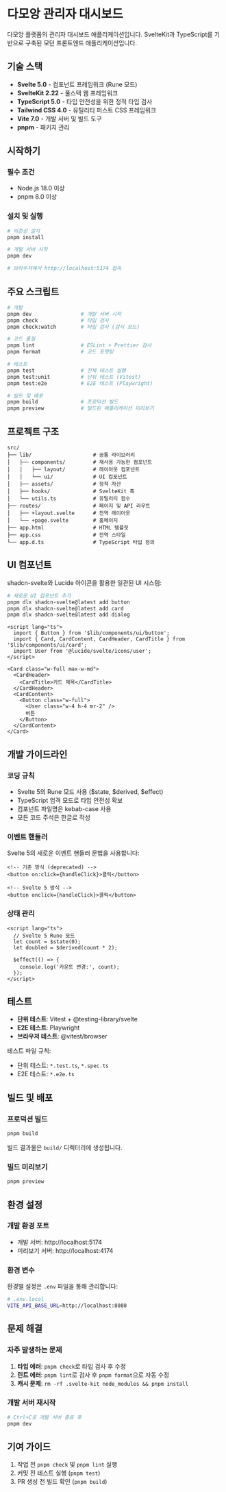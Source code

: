 # 다모앙 관리자 대시보드

다모앙 플랫폼의 관리자 대시보드 애플리케이션입니다. SvelteKit과 TypeScript를 기반으로 구축된 모던 프론트엔드 애플리케이션입니다.

## 기술 스택

- **Svelte 5.0** - 컴포넌트 프레임워크 (Rune 모드)
- **SvelteKit 2.22** - 풀스택 웹 프레임워크
- **TypeScript 5.0** - 타입 안전성을 위한 정적 타입 검사
- **Tailwind CSS 4.0** - 유틸리티 퍼스트 CSS 프레임워크
- **Vite 7.0** -  개발 서버 및 빌드 도구
- **pnpm** - 패키지 관리

## 시작하기

### 필수 조건

- Node.js 18.0 이상
- pnpm 8.0 이상

### 설치 및 실행

```bash
# 의존성 설치
pnpm install

# 개발 서버 시작
pnpm dev

# 브라우저에서 http://localhost:5174 접속
```

## 주요 스크립트

```bash
# 개발
pnpm dev                # 개발 서버 시작
pnpm check              # 타입 검사
pnpm check:watch        # 타입 검사 (감시 모드)

# 코드 품질
pnpm lint               # ESLint + Prettier 검사
pnpm format             # 코드 포맷팅

# 테스트
pnpm test               # 전체 테스트 실행
pnpm test:unit          # 단위 테스트 (Vitest)
pnpm test:e2e           # E2E 테스트 (Playwright)

# 빌드 및 배포
pnpm build              # 프로덕션 빌드
pnpm preview            # 빌드된 애플리케이션 미리보기
```

## 프로젝트 구조

```
src/
├── lib/                    # 공통 라이브러리
│   ├── components/         # 재사용 가능한 컴포넌트
│   │   ├── layout/         # 레이아웃 컴포넌트
│   │   └── ui/             # UI 컴포넌트
│   ├── assets/             # 정적 자산
│   ├── hooks/              # SvelteKit 훅
│   └── utils.ts            # 유틸리티 함수
├── routes/                 # 페이지 및 API 라우트
│   ├── +layout.svelte      # 전역 레이아웃
│   └── +page.svelte        # 홈페이지
├── app.html                # HTML 템플릿
├── app.css                 # 전역 스타일
└── app.d.ts                # TypeScript 타입 정의
```

## UI 컴포넌트

shadcn-svelte와 Lucide 아이콘을 활용한 일관된 UI 시스템:

```bash
# 새로운 UI 컴포넌트 추가
pnpm dlx shadcn-svelte@latest add button
pnpm dlx shadcn-svelte@latest add card
pnpm dlx shadcn-svelte@latest add dialog
```

```svelte
<script lang="ts">
  import { Button } from '$lib/components/ui/button';
  import { Card, CardContent, CardHeader, CardTitle } from '$lib/components/ui/card';
  import User from '@lucide/svelte/icons/user';
</script>

<Card class="w-full max-w-md">
  <CardHeader>
    <CardTitle>카드 제목</CardTitle>
  </CardHeader>
  <CardContent>
    <Button class="w-full">
      <User class="w-4 h-4 mr-2" />
      버튼
    </Button>
  </CardContent>
</Card>
```

## 개발 가이드라인

### 코딩 규칙

- Svelte 5의 Rune 모드 사용 ($state, $derived, $effect)
- TypeScript 엄격 모드로 타입 안전성 확보
- 컴포넌트 파일명은 kebab-case 사용
- 모든 코드 주석은 한글로 작성

### 이벤트 핸들러

Svelte 5의 새로운 이벤트 핸들러 문법을 사용합니다:

```svelte
<!-- 기존 방식 (deprecated) -->
<button on:click={handleClick}>클릭</button>

<!-- Svelte 5 방식 -->
<button onclick={handleClick}>클릭</button>
```

### 상태 관리

```svelte
<script lang="ts">
  // Svelte 5 Rune 모드
  let count = $state(0);
  let doubled = $derived(count * 2);
  
  $effect(() => {
    console.log('카운트 변경:', count);
  });
</script>
```

## 테스트

- **단위 테스트**: Vitest + @testing-library/svelte
- **E2E 테스트**: Playwright
- **브라우저 테스트**: @vitest/browser

테스트 파일 규칙:
- 단위 테스트: `*.test.ts`, `*.spec.ts`
- E2E 테스트: `*.e2e.ts`

## 빌드 및 배포

### 프로덕션 빌드

```bash
pnpm build
```

빌드 결과물은 `build/` 디렉터리에 생성됩니다.

### 빌드 미리보기

```bash
pnpm preview
```

## 환경 설정

### 개발 환경 포트

- 개발 서버: http://localhost:5174
- 미리보기 서버: http://localhost:4174

### 환경 변수

환경별 설정은 `.env` 파일을 통해 관리합니다:

```bash
# .env.local
VITE_API_BASE_URL=http://localhost:8080
```

## 문제 해결

### 자주 발생하는 문제

1. **타입 에러**: `pnpm check`로 타입 검사 후 수정
2. **린트 에러**: `pnpm lint`로 검사 후 `pnpm format`으로 자동 수정
3. **캐시 문제**: `rm -rf .svelte-kit node_modules && pnpm install`

### 개발 서버 재시작

```bash
# Ctrl+C로 개발 서버 종료 후
pnpm dev
```

## 기여 가이드

1. 작업 전 `pnpm check` 및 `pnpm lint` 실행
2. 커밋 전 테스트 실행 (`pnpm test`)
3. PR 생성 전 빌드 확인 (`pnpm build`)
